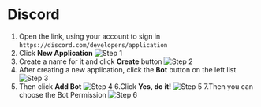# Discord
1. Open the link, using your account to sign in  `https://discord.com/developers/application`
2. Click **New Application**
![Step 1](https://user-images.githubusercontent.com/47549128/96323229-315eea80-0fea-11eb-9a0d-9e86b486c651.png)
3. Create a name for it and click **Create** button
![Step 2](https://user-images.githubusercontent.com/47549128/96323228-30c65400-0fea-11eb-95bc-b316a4e3749e.png)
4. After creating a new application, click the **Bot** button on the left list
![Step 3](https://user-images.githubusercontent.com/47549128/96323227-30c65400-0fea-11eb-890c-c85566c598a4.png)
5. Then click **Add Bot**
![Step 4](https://user-images.githubusercontent.com/47549128/96323226-30c65400-0fea-11eb-8465-eb9e3f742740.png)
6.Click **Yes, do it!**
![Step 5](https://user-images.githubusercontent.com/47549128/96323225-302dbd80-0fea-11eb-943f-b6fa372ec111.png)
7.Then you can choose the Bot Permission
![Step 6](https://user-images.githubusercontent.com/47549128/96323223-302dbd80-0fea-11eb-8ae2-950a8d2cd2f7.png)